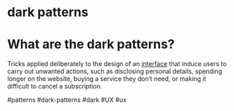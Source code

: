 # dark patterns
# What are the dark patterns?


Tricks applied deliberately to the design of an [interface](https://www.zorraquino.com/en/dictionary/internet/what-is-user-interface.html "Interface") that induce users to carry out unwanted actions, such as disclosing personal details, spending longer on the website, buying a service they don’t need, or making it difficult to cancel a subscription.

#patterns #dark-patterns #dark #UX #ux 
